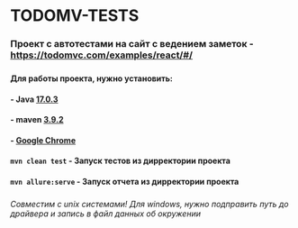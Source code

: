 # TODOMV-TESTS
### Проект с автотестами на сайт c ведением заметок - https://todomvc.com/examples/react/#/
###
#### Для работы проекта, нужно установить:
#### - Java [17.0.3](https://www.oracle.com/java/technologies/javase/jdk17-archive-downloads.html)
#### - maven [3.9.2](https://maven.apache.org/docs/3.9.2/release-notes.html)
#### - [Google Chrome](https://www.google.ru/intl/ru/chrome/) 

#### `mvn clean test` - Запуск тестов из дирректории проекта 

#### `mvn allure:serve` - Запуск отчета из дирректории проекта
###
###### Совместим с unix системами! Для windows, нужно подправить путь до драйвера и запись в файл данных об окружении